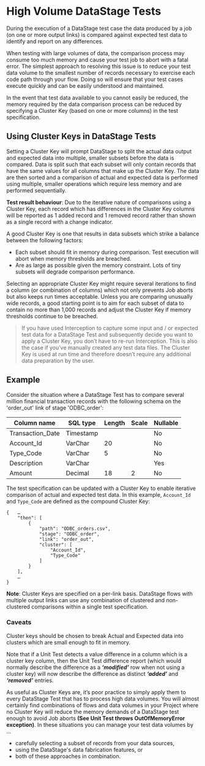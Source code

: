 # High Volume DataStage Tests

During the execution of a DataStage test case the data produced by a job (on one or more output links) is compared against expected test data to identify and report on any differences.

When testing with large volumes of data, the comparison process may consume too much memory and cause your test job to abort with a fatal error.  The simplest approach to resolving this issue is to reduce your test data volume to the smallest number of records necessary to exercise each code path through your flow.  Doing so will ensure that your test cases execute quickly and can be easily understood and maintained.

In the event that test data available to you cannot easily be reduced, the memory required by the data comparison process can be reduced by specifying a Cluster Key (based on one or more columns) in the test specification.

## Using Cluster Keys in DataStage Tests

Setting a Cluster Key will prompt DataStage to split the actual data output and expected data into multiple, smaller subsets before the data is compared.  Data is split such that each subset will only contain records that have the same values for all columns that make up the Cluster Key.  The data are then sorted and a comparison of actual and expected data is performed using multiple, smaller operations which require less memory and are performed sequentially.  

**Test result behaviour**: Due to the iterative nature of comparisons using a Cluster Key, each record which has differences in the Cluster Key columns will be reported as 1 added record and 1 removed record rather than shown as a single record with a change indicator.

A good Cluster Key is one that results in data subsets which strike a balance between the following factors:

* Each subset should fit in memory during comparison. Test execution will abort when memory thresholds are breached.
* Are as large as possible given the memory constraint. Lots of tiny subsets will degrade comparison performance.

Selecting an appropriate Cluster Key might require several iterations to find a column (or combination of columns) which not only prevents Job aborts but also keeps run times acceptable.  Unless you are comparing unusually wide records, a good starting point is to aim for each subset of data to contain no more than 1,000 records and adjust the Cluster Key if memory thresholds continue to be breached.

> If you have used Interception to capture some input and / or expected test data for a DataStage Test and subsequently decide you want to apply a Cluster Key, you don’t have to re-run Interception. This is also the case if you’ve manually created any test data files. The Cluster Key is used at run time and therefore doesn’t require any additional data preparation by the user.

## Example

Consider the situation where a DataStage Test has to compare several million financial transaction records with the following schema on the 'order_out' link of stage 'ODBC_order':

| Column name      | SQL type  | Length | Scale | Nullable |
|------------------|-----------|--------|-------|----------|
| Transaction_Date | Timestamp |        |       | No       |
| Account_Id       | VarChar   |     20 |       | No       |
| Type_Code        | VarChar   |      5 |       | No       |
| Description      | VarChar   |        |       | Yes      |
| Amount           | Decimal   |     18 |     2 | No       |

The test specification can be updated with a Cluster Key to enable iterative comparison of actual and expected test data.  In this example, `Account_Id` and `Type_Code` are defined as the compound Cluster Key:

```
{   …
    "then": [
        {
            "path": "ODBC_orders.csv",
            "stage": "ODBC_order",
            "link": "order_out",
            "cluster": [
                "Account_Id",
                "Type_Code"
            ]
        }
    ],
    …
}
```

**Note**: Cluster Keys are specified on a per-link basis. DataStage flows with multiple output links can use any combination of clustered and non-clustered comparisons within a single test specification.

### Caveats

Cluster keys should be chosen to break Actual and Expected data into clusters which are small enough to fit in memory. 

Note that if a Unit Test detects a value difference in a column which is a cluster key column, then the Unit Test difference report (which would normally describe the difference as a ***‘modified’*** row when not using a cluster key) will now describe the difference as distinct ***‘added’*** and ***‘removed’*** entries.  

As useful as Cluster Keys are, it’s poor practice to simply apply them to every DataStage Test that has to process high data volumes. You will almost certainly find combinations of flows and data volumes in your Project where no Cluster Key will reduce the memory demands of a DataStage test enough to avoid Job aborts **(See Unit Test throws OutOfMemoryError exception)**. In these situations you can manage your test data volumes by …

* carefully selecting a subset of records from your data sources,
* using the DataStage's data fabrication features, or 
* both of these approaches in combination.
